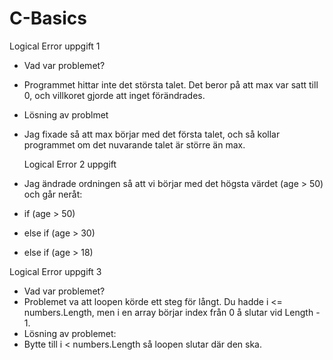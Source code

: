 # C-Basics

Logical Error uppgift 1
  - Vad var problemet?
  - Programmet hittar inte det största talet. Det beror på att max var satt till 0, och villkoret gjorde att inget förändrades.
  - Lösning av problmet
  - Jag fixade så att max börjar med det första talet, och så kollar programmet om det nuvarande talet är större än max.

    Logical Error 2 uppgift
  - Jag ändrade ordningen så att vi börjar med det högsta värdet (age > 50) och går neråt:
  - if (age > 50)
  - else if (age > 30)
  - else if (age > 18)

Logical Error uppgift 3
  - Vad var problemet?
  - Problemet va att loopen körde ett steg för långt. Du hadde i <= numbers.Length, men i en array börjar index från 0 å slutar vid Length - 1.
  - Lösning av problemet:
  - Bytte till i < numbers.Length så loopen slutar där den ska.



